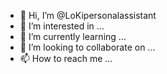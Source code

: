 - 👋 Hi, I’m @LoKipersonalassistant
- 👀 I’m interested in ...
- 🌱 I’m currently learning ...
- 💞️ I’m looking to collaborate on ...
- 📫 How to reach me ...

<!---
LoKipersonalassistant/LoKipersonalassistant is a ✨ special ✨ repository because its `README.md` (this file) appears on your GitHub profile.
You can click the Preview link to take a look at your changes.
--->
